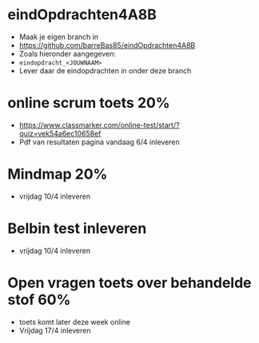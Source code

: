 # eindOpdrachten4A8B
- Maak je eigen branch in
- https://github.com/barreBas85/eindOpdrachten4A8B
- Zoals hieronder aangegeven:
- ```eindopdracht_<JOUWNAAM>```
- Lever daar de eindopdrachten in onder deze branch

# online scrum toets 20%
- https://www.classmarker.com/online-test/start/?quiz=vek54a6ec10658ef
- Pdf van resultaten pagina vandaag 6/4 inleveren

# Mindmap 20% 
- vrijdag 10/4 inleveren

# Belbin test inleveren
- vrijdag 10/4 inleveren 

# Open vragen toets over behandelde stof 60%
- toets komt later deze week online 
- Vrijdag 17/4 inleveren
